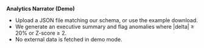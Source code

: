 **Analytics Narrator (Demo)**

- Upload a JSON file matching our schema, or use the example download.
- We generate an executive summary and flag anomalies where |delta| ≥ 20% or Z-score ≥ 2.
- No external data is fetched in demo mode.
